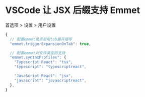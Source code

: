 # VSCode 让 JSX 后缀支持 Emmet

首选项 > 设置 > 用户设置

```javascript
{
  // 配置emmet是否启用tab展开缩写
  "emmet.triggerExpansionOnTab": true,

  // 配置emmet对文件类型的支持
  "emmet.syntaxProfiles": {
    "Typescript React": "tsx",
    "typescript": "typescriptreact",

    "JavaScript React": "jsx",
    "javascript": "javascriptreact",
  },
}
```
